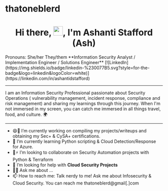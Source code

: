 # thatoneblerd
<h1 align="center">Hi there, <img src="[https://raw.githubusercontent.com/MartinHeinz/MartinHeinz/master/wave.gif](https://raw.githubusercontent.com/MartinHeinz/MartinHeinz/master/wave.gif)" width="30px">, I'm Ashanti Stafford (Ash) </h1>
Pronouns: She/her They/them
**Information Security Analyst / Implementation Engineer / Solutions Engineer**
[![LinkedIn](https://img.shields.io/badge/linkedin-%230077B5.svg?style=for-the-badge&logo=linkedin&logoColor=white)](https://linkedin.com/in/ashantidstafford)
<br/>

---

I am an Information Security Professional passionate about Security Operations ( vulnerability management, incident response, compliance and risk management) and sharing my learnings through this journey. When I'm not immersed in my screen, you can catch me immersed in all things travel, food, and culture. 🌍 

---

- 😄🧠 I’m currently working on compiling my projects/writeups and obtaining my Sec+ & CySA+ certifications.
- 🌱 I’m currently learning Python scripting  & Cloud Detection/Response for Azure.
- 👯⚡ I’m looking to collaborate on Security Automation projects with Python & Terraform
- 🔭 I’m looking for help with **Cloud Security Projects**
- 🤔💬 Ask me about ...
- 📫 How to reach me: Talk nerdy to me! Ask me about Infosecurity & Cloud Security. You can reach me thatoneblerd@gmail[.]com
